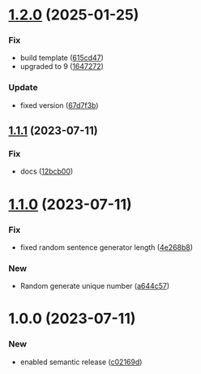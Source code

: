 # [1.2.0](https://github.com/VikashChauhan51/random-generator/compare/v1.1.1...v1.2.0) (2025-01-25)


### Fix

* build template ([615cd47](https://github.com/VikashChauhan51/random-generator/commit/615cd47579d0f1d2f9247b9f7c60b0bc2dc04929))
* upgraded to 9 ([1647272](https://github.com/VikashChauhan51/random-generator/commit/1647272519095cfdff22ade97b3045af1e3e2fca))

### Update

* fixed version ([67d7f3b](https://github.com/VikashChauhan51/random-generator/commit/67d7f3bc3875941a13518845aa88355bf2a3123c))

## [1.1.1](https://github.com/VikashChauhan51/random-generator/compare/v1.1.0...v1.1.1) (2023-07-11)


### Fix

* docs ([12bcb00](https://github.com/VikashChauhan51/random-generator/commit/12bcb00e5f35e4a3484223775bad452d13e38b45))

# [1.1.0](https://github.com/VikashChauhan51/random-generator/compare/v1.0.0...v1.1.0) (2023-07-11)


### Fix

* fixed random sentence generator length ([4e268b8](https://github.com/VikashChauhan51/random-generator/commit/4e268b8ff7c290ff348a33b86fbfa940a94d3655))

### New

* Random generate unique number ([a644c57](https://github.com/VikashChauhan51/random-generator/commit/a644c576f1032b932a31f948a6b39b99af58ed60))

# 1.0.0 (2023-07-11)


### New

* enabled semantic release ([c02169d](https://github.com/VikashChauhan51/random-generator/commit/c02169d3bd3e8cd89e5c355e00bb33c3b6f036e8))
